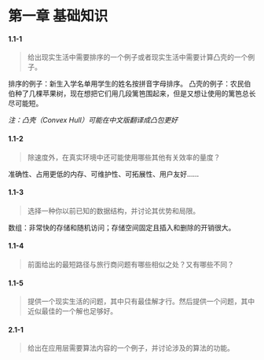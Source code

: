# 第一章 基础知识

#### **1.1-1**
> 给出现实生活中需要排序的一个例子或者现实生活中需要计算凸壳的一个例子。

排序的例子：新生入学名单用学生的姓名按拼音字母排序。
凸壳的例子：农民伯伯种了几棵苹果树，现在想把它们用几段篱笆围起来，但是又想让使用的篱笆总长尽可能短。

_注：凸壳（Convex Hull）可能在中文版翻译成凸包更好_

#### **1.1-2**
> 除速度外，在真实环境中还可能使用哪些其他有关效率的量度？

准确性、占用更低的内存、可维护性、可拓展性、用户友好……

#### **1.1-3**
> 选择一种你以前已知的数据结构，并讨论其优势和局限。

数组：非常快的存储和随机访问；存储空间固定且插入和删除的开销很大。

#### **1.1-4**
> 前面给出的最短路径与旅行商问题有哪些相似之处？又有哪些不同？


#### **1.1-5**
> 提供一个现实生活的问题，其中只有最佳解才行。然后提供一个问题，其中近似最佳的一个解也足够好。

#### **2.1-1**
> 给出在应用层需要算法内容的一个例子，并讨论涉及的算法的功能。






